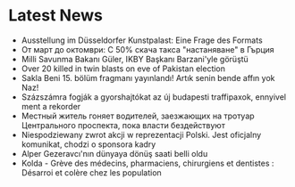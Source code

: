 # Latest News
-  Ausstellung im Düsseldorfer Kunstpalast: Eine Frage des Formats
-  От март до октомври: С 50% скача такса "настаняване" в Гърция
-  Milli Savunma Bakanı Güler, IKBY Başkanı Barzani'yle görüştü
-  Over 20 killed in twin blasts on eve of Pakistan election
-  Sakla Beni 15. bölüm fragmanı yayınlandı! Artık senin bende affın yok Naz!
-  Százszámra fogják a gyorshajtókat az új budapesti traffipaxok, ennyivel ment a rekorder
-  Местный житель гоняет водителей, заезжающих на тротуар Центрального проспекта, пока власти бездействуют
-  Niespodziewany zwrot akcji w reprezentacji Polski. Jest oficjalny komunikat, chodzi o sponsora kadry
-  Alper Gezeravcı'nın dünyaya dönüş saati belli oldu
-  Kolda - Grève des médecins, pharmaciens, chirurgiens et dentistes : Désarroi et colère chez les population
